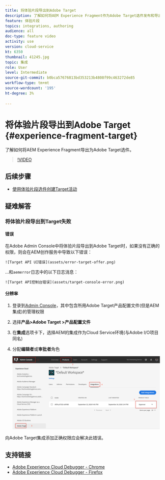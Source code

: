```yaml
---
title: 将体验片段导出到Adobe Target
description: 了解如何将AEM Experience Fragment作为Adobe Target选件发布和导出。
feature: 体验片段
topics: integrations, authoring
audience: all
doc-type: feature video
activity: use
version: cloud-service
kt: 6350
thumbnail: 41245.jpg
topic: 集成
role: User
level: Intermediate
source-git-commit: b0bca57676813bd353213b4808f99c463272de85
workflow-type: tm+mt
source-wordcount: '195'
ht-degree: 3%

---
```



# 将体验片段导出到Adobe Target {#experience-fragment-target}

了解如何将AEM Experience Fragment导出为Adobe Target选件。

>[!VIDEO](https://video.tv.adobe.com/v/41245?quality=12&learn=on)

## 后续步骤

+ [使用体验片段选件创建Target活动](./create-target-activity.md)

## 疑难解答

### 将体验片段导出到Target失败

#### 错误

在Adobe Admin Console中将体验片段导出到Adobe Target时，如果没有正确的权限，则会在AEM创作服务中导致以下错误：

    ![Target API UI错误](assets/error-target-offer.png)

...和`aemerror`日志中的以下日志消息：

    ![Target API控制台错误](assets/target-console-error.png)

#### 分辨率

1. 登录到[Admin Console](https://adminconsole.adobe.com/)，其中包含所用Adobe Target产品配置文件(但是AEM集成)的管理权限
2. 选择&#x200B;__产品>Adobe Target >产品配置文件__
3. 在&#x200B;__集成__&#x200B;选项卡下，选择AEM的集成作为Cloud Service环境(与Adobe I/O项目同名)
4. 分配&#x200B;__编辑者__&#x200B;或&#x200B;__审批者__&#x200B;角色

   ![Target API错误](assets/target-permissions.png)

向Adobe Target集成添加正确权限应会解决此错误。

## 支持链接

+ [Adobe Experience Cloud Debugger - Chrome](https://chrome.google.com/webstore/detail/adobe-experience-cloud-de/ocdmogmohccmeicdhlhhgepeaijenapj)
+ [Adobe Experience Cloud Debugger - Firefox](https://addons.mozilla.org/en-US/firefox/addon/adobe-experience-platform-dbg/)